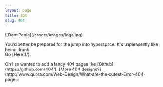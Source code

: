 ```yaml
---
layout: page
title: 4O4
slug: 404
---
```


<section class="g one-whole landmark" markdown="1">

<p class="highlight slab lead text-center" markdown="1">
![Dont Panic](/assets/images/logo.jpg)
<br/>
</p>
<p class="highlight slab lead text-center" markdown="1">
You'd better be prepared for the jump into hyperspace. It's unpleasently like being drunk. 
<br/>
Go [Here](/).

</p>
</section>

<section class="g one-whole landmark" markdown="1">
Oh I so wanted to add a fancy 404 pages like [Github](https://github.com/404/). [More 404 designs?](http://www.quora.com/Web-Design/What-are-the-cutest-Error-404-pages)

</section>